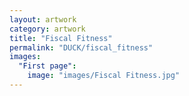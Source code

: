 ```yaml
---
layout: artwork
category: artwork
title: "Fiscal Fitness"
permalink: "DUCK/fiscal_fitness"
images:
  "First page":
    image: "images/Fiscal Fitness.jpg"
---
```

